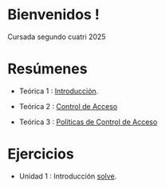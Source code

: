 # Bienvenidos !
Cursada segundo cuatri 2025

# Resúmenes

- Teórica 1 : [ Introducción](https://github.com/ToniusRetonius/SegInf/blob/main/Res%C3%BAmenes/T1.pdf).

- Teórica 2 : [ Control de Acceso](https://github.com/ToniusRetonius/SegInf/blob/main/Res%C3%BAmenes/T2.pdf)

- Teórica 3 : [ Políticas de Control de Acceso](https://github.com/ToniusRetonius/SegInf/blob/main/Res%C3%BAmenes/T3.pdf)

# Ejercicios

- Unidad 1 : Introducción [ solve](https://github.com/ToniusRetonius/SegInf/blob/main/Gu%C3%ADas/1/solve.pdf).